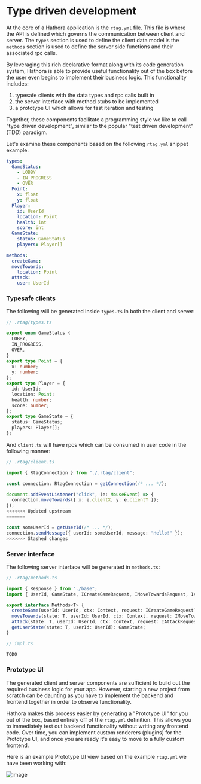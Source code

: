 # Type driven development

At the core of a Hathora application is the `rtag.yml` file. This file is where the API is defined which governs the communication between client and server. The `types` section is used to define the client data model is the `methods` section is used to define the server side functions and their associated rpc calls.

By leveraging this rich declarative format along with its code generation system, Hathora is able to provide useful functionality out of the box before the user even begins to implement their business logic. This functionality includes:

1. typesafe clients with the data types and rpc calls built in
2. the server interface with method stubs to be implemented
3. a prototype UI which allows for fast iteration and testing

Together, these components facilitate a programming style we like to call "type driven development", similar to the popular "test driven development" (TDD) paradigm.

Let's examine these components based on the following `rtag.yml` snippet example:

```yml
types:
  GameStatus:
    - LOBBY
    - IN_PROGRESS
    - OVER
  Point:
    x: float
    y: float
  Player:
    id: UserId
    location: Point
    health: int
    score: int
  GameState:
    status: GameStatus
    players: Player[]

methods:
  createGame:
  moveTowards:
    location: Point
  attack:
    user: UserId
```

### Typesafe clients

The following will be generated inside `types.ts` in both the client and server:

```ts
// .rtag/types.ts

export enum GameStatus {
  LOBBY,
  IN_PROGRESS,
  OVER,
}
export type Point = {
  x: number;
  y: number;
};
export type Player = {
  id: UserId;
  location: Point;
  health: number;
  score: number;
};
export type GameState = {
  status: GameStatus;
  players: Player[];
};
```

And `client.ts` will have rpcs which can be consumed in user code in the following manner:

```ts
// .rtag/client.ts

import { RtagConnection } from "./.rtag/client";

const connection: RtagConnection = getConnection(/* ... */);

document.addEventListener("click", (e: MouseEvent) => {
  connection.moveTowards({ x: e.clientX, y: e.clientY });
});
<<<<<<< Updated upstream
=======

const someUserId = getUserId(/* ... */);
connection.sendMessage({ userId: someUserId, message: "Hello!" });
>>>>>>> Stashed changes
```

### Server interface

The following server interface will be generated in `methods.ts`:

```ts
// .rtag/methods.ts

import { Response } from "./base";
import { UserId, GameState, ICreateGameRequest, IMoveTowardsRequest, IAttackRequest } from "./types";

export interface Methods<T> {
  createGame(userId: UserId, ctx: Context, request: ICreateGameRequest): T;
  moveTowards(state: T, userId: UserId, ctx: Context, request: IMoveTowardsRequest): Response;
  attack(state: T, userId: UserId, ctx: Context, request: IAttackRequest): Response;
  getUserState(state: T, userId: UserId): GameState;
}
```

```ts
// impl.ts

TODO
```

### Prototype UI

The generated client and server components are sufficient to build out the required business logic for your app. However, starting a new project from scratch can be daunting as you have to implement the backend and frontend together in order to observe functionality.

Hathora makes this process easier by generating a "Prototype UI" for you out of the box, based entirely off of the `rtag.yml` definition. This allows you to immediately test out backend functionality without writing any frontend code. Over time, you can implement custom renderers (plugins) for the Prototype UI, and once you are ready it's easy to move to a fully custom frontend.

Here is an example Prototype UI view based on the example `rtag.yml` we have been working with:

![image](https://user-images.githubusercontent.com/5400947/149220486-5ce77fe6-d366-46eb-a0b6-c239a4a030cd.png)

